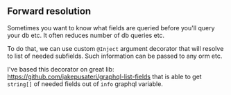 ## Forward resolution

Sometimes you want to know what fields are queried before you'll query your db etc. It often reduces number of db queries etc.

To do that, we can use custom `@Inject` argument decorator that will resolve to list of needed subfields. Such information can be passed to any orm etc.

I've based this decorator on great lib: https://github.com/jakepusateri/graphql-list-fields that is able to get `string[]` of needed fields out of `info` graphql variable.
